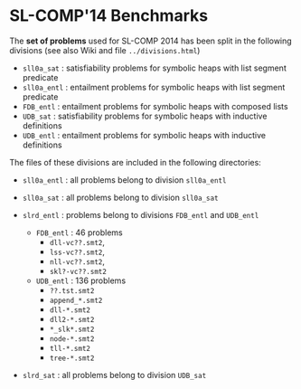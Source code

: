 # SL-COMP'14 Benchmarks #

The **set of problems** used for SL-COMP 2014 
has been split in the following divisions
(see also Wiki and file `../divisions.html`)
* `sll0a_sat`  : satisfiability problems for symbolic heaps with list segment predicate
* `sll0a_entl` : entailment problems for symbolic heaps with list segment predicate
* `FDB_entl`   : entailment problems for symbolic heaps with composed lists
* `UDB_sat`    : satisfiability problems for symbolic heaps with inductive definitions
* `UDB_entl`   : entailment problems for symbolic heaps with inductive definitions

The files of these divisions are included in the following directories:

* `sll0a_entl` : all problems belong to division `sll0a_entl`
* `sll0a_sat`  : all problems belong to division `sll0a_sat`
* `slrd_entl`  : problems belong to divisions `FDB_entl` and `UDB_entl` 
  * `FDB_entl` : 46 problems
    * `dll-vc??.smt2`, 
    * `lss-vc??.smt2`, 
    * `nll-vc??.smt2`, 
    * `skl?-vc??.smt2`
  * `UDB_entl` : 136 problems
    * `??.tst.smt2`
    * `append_*.smt2` 
    * `dll-*.smt2`
    * `dll2-*.smt2` 
    * `*_slk*.smt2`
    * `node-*.smt2`
    * `tll-*.smt2`
    * `tree-*.smt2`

* `slrd_sat`   : all problems belong to division `UDB_sat`

